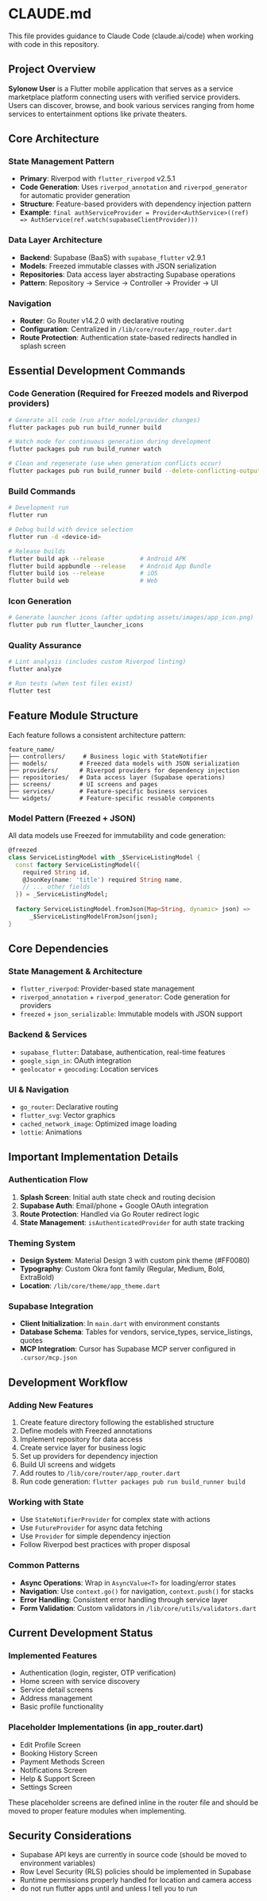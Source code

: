 # CLAUDE.md

This file provides guidance to Claude Code (claude.ai/code) when working with code in this repository.

## Project Overview

**Sylonow User** is a Flutter mobile application that serves as a service marketplace platform connecting users with verified service providers. Users can discover, browse, and book various services ranging from home services to entertainment options like private theaters.

## Core Architecture

### State Management Pattern
- **Primary**: Riverpod with `flutter_riverpod` v2.5.1
- **Code Generation**: Uses `riverpod_annotation` and `riverpod_generator` for automatic provider generation
- **Structure**: Feature-based providers with dependency injection pattern
- **Example**: `final authServiceProvider = Provider<AuthService>((ref) => AuthService(ref.watch(supabaseClientProvider)))`

### Data Layer Architecture
- **Backend**: Supabase (BaaS) with `supabase_flutter` v2.9.1
- **Models**: Freezed immutable classes with JSON serialization
- **Repositories**: Data access layer abstracting Supabase operations
- **Pattern**: Repository → Service → Controller → Provider → UI

### Navigation
- **Router**: Go Router v14.2.0 with declarative routing
- **Configuration**: Centralized in `/lib/core/router/app_router.dart`
- **Route Protection**: Authentication state-based redirects handled in splash screen

## Essential Development Commands

### Code Generation (Required for Freezed models and Riverpod providers)
```bash
# Generate all code (run after model/provider changes)
flutter packages pub run build_runner build

# Watch mode for continuous generation during development
flutter packages pub run build_runner watch

# Clean and regenerate (use when generation conflicts occur)
flutter packages pub run build_runner build --delete-conflicting-outputs
```

### Build Commands
```bash
# Development run
flutter run

# Debug build with device selection
flutter run -d <device-id>

# Release builds
flutter build apk --release          # Android APK
flutter build appbundle --release    # Android App Bundle
flutter build ios --release          # iOS
flutter build web                    # Web
```

### Icon Generation
```bash
# Generate launcher icons (after updating assets/images/app_icon.png)
flutter pub run flutter_launcher_icons
```

### Quality Assurance
```bash
# Lint analysis (includes custom Riverpod linting)
flutter analyze

# Run tests (when test files exist)
flutter test
```

## Feature Module Structure

Each feature follows a consistent architecture pattern:

```
feature_name/
├── controllers/     # Business logic with StateNotifier
├── models/         # Freezed data models with JSON serialization
├── providers/      # Riverpod providers for dependency injection
├── repositories/   # Data access layer (Supabase operations)
├── screens/        # UI screens and pages
├── services/       # Feature-specific business services
└── widgets/        # Feature-specific reusable components
```

### Model Pattern (Freezed + JSON)
All data models use Freezed for immutability and code generation:
```dart
@freezed
class ServiceListingModel with _$ServiceListingModel {
  const factory ServiceListingModel({
    required String id,
    @JsonKey(name: 'title') required String name,
    // ... other fields
  }) = _ServiceListingModel;
  
  factory ServiceListingModel.fromJson(Map<String, dynamic> json) => 
      _$ServiceListingModelFromJson(json);
}
```

## Core Dependencies

### State Management & Architecture
- `flutter_riverpod`: Provider-based state management
- `riverpod_annotation` + `riverpod_generator`: Code generation for providers
- `freezed` + `json_serializable`: Immutable models with JSON support

### Backend & Services
- `supabase_flutter`: Database, authentication, real-time features
- `google_sign_in`: OAuth integration
- `geolocator` + `geocoding`: Location services

### UI & Navigation
- `go_router`: Declarative routing
- `flutter_svg`: Vector graphics
- `cached_network_image`: Optimized image loading
- `lottie`: Animations

## Important Implementation Details

### Authentication Flow
1. **Splash Screen**: Initial auth state check and routing decision
2. **Supabase Auth**: Email/phone + Google OAuth integration
3. **Route Protection**: Handled via Go Router redirect logic
4. **State Management**: `isAuthenticatedProvider` for auth state tracking

### Theming System
- **Design System**: Material Design 3 with custom pink theme (#FF0080)
- **Typography**: Custom Okra font family (Regular, Medium, Bold, ExtraBold)
- **Location**: `/lib/core/theme/app_theme.dart`

### Supabase Integration
- **Client Initialization**: In `main.dart` with environment constants
- **Database Schema**: Tables for vendors, service_types, service_listings, quotes
- **MCP Integration**: Cursor has Supabase MCP server configured in `.cursor/mcp.json`

## Development Workflow

### Adding New Features
1. Create feature directory following the established structure
2. Define models with Freezed annotations
3. Implement repository for data access
4. Create service layer for business logic
5. Set up providers for dependency injection
6. Build UI screens and widgets
7. Add routes to `/lib/core/router/app_router.dart`
8. Run code generation: `flutter packages pub run build_runner build`

### Working with State
- Use `StateNotifierProvider` for complex state with actions
- Use `FutureProvider` for async data fetching
- Use `Provider` for simple dependency injection
- Follow Riverpod best practices with proper disposal

### Common Patterns
- **Async Operations**: Wrap in `AsyncValue<T>` for loading/error states
- **Navigation**: Use `context.go()` for navigation, `context.push()` for stacks
- **Error Handling**: Consistent error handling through service layer
- **Form Validation**: Custom validators in `/lib/core/utils/validators.dart`

## Current Development Status

### Implemented Features
- Authentication (login, register, OTP verification)
- Home screen with service discovery
- Service detail screens
- Address management
- Basic profile functionality

### Placeholder Implementations (in app_router.dart)
- Edit Profile Screen
- Booking History Screen  
- Payment Methods Screen
- Notifications Screen
- Help & Support Screen
- Settings Screen

These placeholder screens are defined inline in the router file and should be moved to proper feature modules when implementing.

## Security Considerations

- Supabase API keys are currently in source code (should be moved to environment variables)
- Row Level Security (RLS) policies should be implemented in Supabase
- Runtime permissions properly handled for location and camera access
- do not run flutter apps until and unless I tell you to run